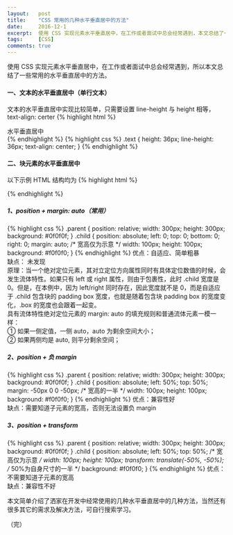 ```yaml
---
layout:   post
title:    "CSS 常用的几种水平垂直居中的方法"
date:     2016-12-1
excerpt:  使用 CSS 实现元素水平垂直居中，在工作或者面试中总会经常遇到，本文总结了一些常用的水平垂直居中的方法。
tags:     [CSS]
comments: true
---
```


使用 CSS 实现元素水平垂直居中，在工作或者面试中总会经常遇到，所以本文总结了一些常用的水平垂直居中的方法。

#### 一、文本的水平垂直居中（单行文本）
文本的水平垂直居中实现比较简单，只需要设置 line-height 与 height 相等，text-align: certer
{% highlight html %}
<div class="text">
    水平垂直居中
</div>
{% endhighlight %}
{% highlight css %}
.text {
    height: 36px;
    line-height: 36px;
    text-align: center;
}
{% endhighlight %}

#### 二、块元素的水平垂直居中
以下示例 HTML 结构均为
{% highlight html %}
  <div class="parent">
    <div class="child"></div>
  </div>
{% endhighlight %}

##### 1、position + margin: auto（常用）
{% highlight css %}
.parent {
    position: relative;
    width: 300px;
    height: 300px;
    background: #0f0f0f;
}
.child {
    position: absolute;
    left: 0;
    top: 0;
    bottom: 0;
    right: 0;
    margin: auto;
    /* 宽高仅为示意 */
    width: 100px;
    height: 100px;
    background: #f0f0f0;
}
{% endhighlight %}
优点：自适应、简单粗暴  
缺点： 未发现  
原理：当一个绝对定位元素，其对立定位方向属性同时有具体定位数值的时候，会发生流体特性。如果只有 left 或 right 属性，则由于包裹性，此时 .child 宽度是 0。但是，在本例中，因为 left/right 同时存在，因此宽度就不是 0，而是自适应于 .child 包含块的 padding box 宽度，也就是随着包含块 padding box 的宽度变化，.box 的宽度也会跟着一起变。  
具有流体特性绝对定位元素的 margin: auto 的填充规则和普通流体元素一模一样：  
① 如果一侧定值，一侧 auto，auto 为剩余空间大小；  
② 如果两侧均是 auto, 则平分剩余空间；
##### 2、position + 负 margin
{% highlight css %}
.parent {
    position: relative;
    width: 300px;
    height: 300px;
    background: #0f0f0f;
}
.child {
    position: absolute;
    left: 50%;
    top: 50%;
    margin: -50px 0 0 -50px;  /* 宽高的一半 */
    width: 100px;
    height: 100px;
    background: #f0f0f0;
}
{% endhighlight %}
优点：兼容性好  
缺点：需要知道子元素的宽高，否则无法设置负 margin
##### 3、position + transform
{% highlight css %}
.parent {
    position: relative;
    width: 300px;
    height: 300px;
    background: #0f0f0f;
}
.child {
    position: absolute;
    left: 50%;
    top: 50%;
    /* 宽高仅为示意 */
    width: 100px;
    height: 100px;
    transform: translate(-50%, -50%);  /* 50%为自身尺寸的一半 */
    background: #f0f0f0;
}
{% endhighlight %}
优点：不需要知道子元素的宽高  
缺点：兼容性不好

本文简单介绍了洒家在开发中经常使用的几种水平垂直居中的几种方法，当然还有很多其它的需求及解决方法，可自行搜索学习。

（完）